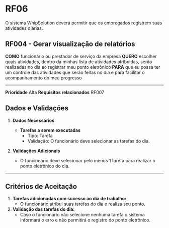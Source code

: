 # RF06 

O sistema WhipSolution deverá permitir que os empregados registrem suas atividades diárias.

## RF004 - Gerar visualização de relatórios

**COMO** funcionário ou prestador de serviço da empresa 
**QUERO** escolher quais atividades, dentro da minhas lista de atividades atribuidas, serão realizadas no dia ao registrar meu ponto eletrônico
**PARA** que eu possa ter um controle das atividades que serão feitas no dia e para facilitar o acompanhamento do meu progresso

---

**Prioridade** 
Alta
**Requisitos relacionados** 
RF007

## **Dados e Validações**
1. **Dados Necessários** 
   - **Tarefas a serem executadas**  
     - Tipo: Tarefa  
     - Validação: O funcionário deve selecionar as tarefas do dia.  
   

2. **Validações Adicionais**
   - O funcionário deve selecionar pelo menos 1 tarefa para realizar o ponto eletrônico do dia.   

---

## **Critérios de Aceitação**
1. **Tarefas adicionadas com sucesso ao dia de trabalho:**  
   - O funcionário atribui suas tarefas do dia e realiza seu ponto.
2. **Validação das tarefas do dia:**  
   - Caso o funcionário não selecione nenhuma tarefa o sistema informará o erro e não permitirá o registro do ponto eletrônico.
